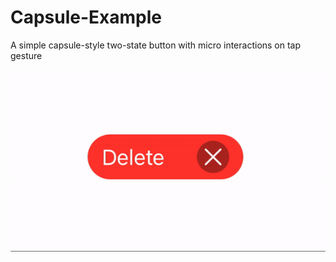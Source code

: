 # Capsule-Example
A simple capsule-style two-state button with micro interactions on tap gesture

![gif preview](/preview.gif)
